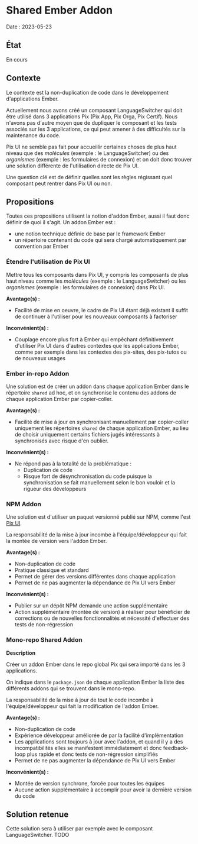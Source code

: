 # Shared Ember Addon

Date : 2023-05-23


## État

En cours


## Contexte

Le contexte est la non-duplication de code dans le développement d'applications Ember.

Actuellement nous avons créé un composant LanguageSwitcher qui doit être utilisé dans 3 applications Pix (Pix App, Pix Orga, Pix Certif). Nous n'avons pas d'autre moyen que de dupliquer le composant et les tests associés sur les 3 applications, ce qui peut amener à des difficultés sur la maintenance du code.

Pix UI ne semble pas fait pour accueillir certaines choses de plus haut niveau que des *molécules* (exemple : le LanguageSwitcher) ou des *organismes* (exemple : les formulaires de connexion) et on doit donc trouver une solution différente de l'utilisation directe de Pix UI.

Une question clé est de définir quelles sont les règles régissant quel composant peut rentrer dans Pix UI ou non.


## Propositions

Toutes ces propositions utilisent la notion d'addon Ember, aussi il faut donc définir de quoi il s'agit. Un addon Ember est :
* une notion technique définie de base par le framework Ember
* un répertoire contenant du code qui sera chargé automatiquement par convention par Ember

### Étendre l'utilisation de Pix UI 

Mettre tous les composants dans Pix UI, y compris les composants de plus haut niveau comme les *molécules* (exemple : le LanguageSwitcher) ou les *organismes* (exemple : les formulaires de connexion) dans Pix UI.

**Avantage(s) :**

* Facilité de mise en oeuvre, le cadre de Pix UI étant déjà existant il suffit de continuer à l'utiliser pour les nouveaux composants à factoriser

**Inconvénient(s) :**

* Couplage encore plus fort à Ember qui empêchant définitivement d'utiliser Pix UI dans d'autres contextes que les applications Ember, comme par exemple dans les contextes des pix-sites, des pix-tutos ou de nouveaux usages

### Ember in-repo Addon

Une solution est de créer un addon dans chaque application Ember dans le répertoire `shared` ad hoc, et on synchronise le contenu des addons de chaque application Ember par copier-coller.

**Avantage(s) :**

* Facilité de mise à jour en synchronisant manuellement par copier-coller uniquement les répertoires `shared` de chaque application Ember, au lieu de choisir uniquement certains fichiers jugés intéressants à synchronisés avec risque d'en oublier.

**Inconvénient(s) :**

* Ne répond pas à la totalité de la problématique : 
   * Duplication de code
   * Risque fort de désynchronisation du code puisque la synchronisation se fait manuellement selon le bon vouloir et la rigueur des développeurs

### NPM Addon

Une solution est d'utiliser un paquet versionné publié sur NPM, comme l'est [Pix UI](https://www.npmjs.com/package/@1024pix/pix-ui).

La responsabilité de la mise à jour incombe à l'équipe/développeur qui fait la montée de version vers l'addon Ember.

**Avantage(s) :**

* Non-duplication de code
* Pratique classique et standard
* Permet de gérer des versions différentes dans chaque application
* Permet de ne pas augmenter la dépendance de Pix UI vers Ember

**Inconvénient(s) :**

* Publier sur un dépôt NPM demande une action supplémentaire
* Action supplémentaire (montée de version) à réaliser pour bénéficier de corrections ou de nouvelles fonctionnalités et nécessité d'effectuer des tests de non-régression

### Mono-repo Shared Addon

**Description**

Créer un addon Ember dans le repo global Pix qui sera importé dans les 3 applications.

On indique dans le `package.json` de chaque application Ember la liste des différents addons qui se trouvent dans le mono-repo.

La responsabilité de la mise à jour de tout le code incombe à l'équipe/développeur qui fait la modification de l'addon Ember.

**Avantage(s) :**

* Non-duplication de code
* Expérience développeur améliorée de par la facilité d'implémentation
* Les applications sont toujours à jour avec l'addon, et quand il y a des incompatibilités elles se manifestent immédiatement et donc feedback-loop plus rapide et donc tests de non-régression simplifiés
* Permet de ne pas augmenter la dépendance de Pix UI vers Ember

**Inconvénient(s) :**

* Montée de version synchrone, forcée pour toutes les équipes
* Aucune action supplémentaire à accomplir pour avoir la dernière version du code

## Solution retenue

Cette solution sera à utiliser par exemple avec le composant LanguageSwitcher.
TODO
